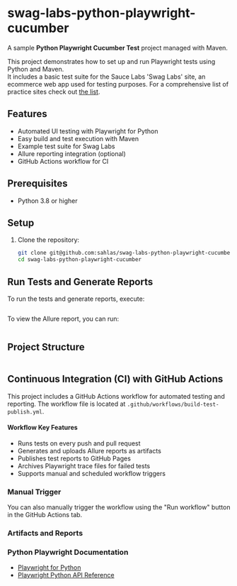 # swag-labs-python-playwright-cucumber

A sample **Python Playwright Cucumber Test** project managed with Maven.

This project demonstrates how to set up and run Playwright tests using Python and Maven.  
It includes a basic test suite for the Sauce Labs 'Swag Labs' site, an ecommerce web app used for testing purposes. For a comprehensive list of practice sites check out [the list](https://www.linkedin.com/pulse/best-test-demo-sites-practicing-software-automation-mark-nicoll-bjsme/).

## Features

- Automated UI testing with Playwright for Python
- Easy build and test execution with Maven
- Example test suite for Swag Labs
- Allure reporting integration (optional)
- GitHub Actions workflow for CI

## Prerequisites

- Python 3.8 or higher

## Setup

1. Clone the repository:
   ```sh
   git clone git@github.com:sahlas/swag-labs-python-playwright-cucumber.git
   cd swag-labs-python-playwright-cucumber
    ```

## Run Tests and Generate Reports

To run the tests and generate reports, execute:

```sh

```

To view the Allure report, you can run:

```sh

```

## Project Structure

```plaintext

```
## Continuous Integration (CI) with GitHub Actions

This project includes a GitHub Actions workflow for automated testing and reporting. The workflow file is located at `.github/workflows/build-test-publish.yml`.

#### Workflow Key Features

- Runs tests on every push and pull request
- Generates and uploads Allure reports as artifacts
- Publishes test reports to GitHub Pages
- Archives Playwright trace files for failed tests
- Supports manual and scheduled workflow triggers

### Manual Trigger

You can also manually trigger the workflow using the "Run workflow" button in the GitHub Actions tab.

### Artifacts and Reports

### Python Playwright Documentation
- [Playwright for Python](https://playwright.dev/python/docs/intro)
- [Playwright Python API Reference](https://playwright.dev/python/docs/api/class-playwright)
